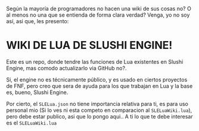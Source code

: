 Según la mayoría de programadores no hacen una wiki de sus cosas no? O al menos no una que se entienda de forma clara verdad? Venga, yo no soy así, asi que, les presento:

# WIKI DE LUA DE SLUSHI ENGINE!
Este es un repo, donde tendre las funciones de Lua existentes en Slushi Engine, mas comodo actualizarlo via GitHub no?.

Si, el engine no es técnicamente público, y es usado en ciertos proyectos de FNF, pero creo que sera de ayuda para los que trabajan en Lua y la base es, bueno, Slushi Engine.

Por cierto, el ``SLELua.json`` no tiene importancia relativa para ti, es para uso personal mio (Si lo ves ni esta competo en comparacion al ``SLELuaWiki.lua``), pero debe estar publico, asi que lo pongo aqui.. A ti lo que te debe interesar es el ``SLELuaWiki.lua``
